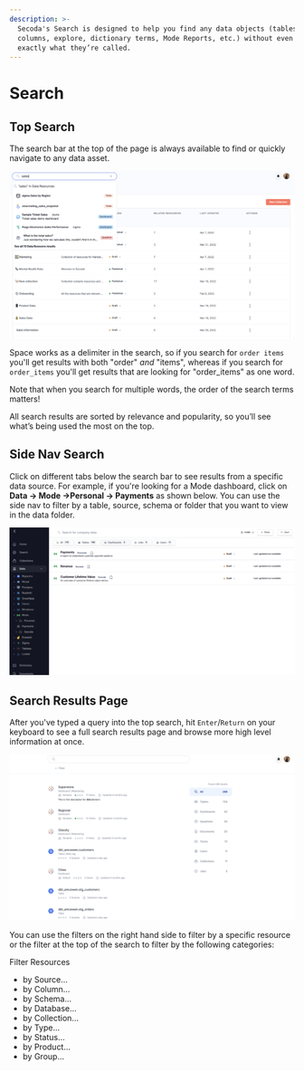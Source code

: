 ```yaml
---
description: >-
  Secoda's Search is designed to help you find any data objects (tables,
  columns, explore, dictionary terms, Mode Reports, etc.) without even knowing
  exactly what they’re called.
---
```


# Search

## Top Search

The search bar at the top of the page is always available to find or quickly navigate to any data asset.

![](<../.gitbook/assets/Screen Shot 2022-04-07 at 7.50.48 PM.png>)

Space works as a delimiter in the search, so if you search for `order items` you'll get results with both "order" _and_ "items", whereas if you search for `order_items` you'll get results that are looking for "order\_items" as one word.

Note that when you search for multiple words, the order of the search terms matters!

All search results are sorted by relevance and popularity, so you’ll see what’s being used the most on the top.&#x20;

## Side Nav Search

Click on different tabs below the search bar to see results from a specific data source. For example, if you're looking for a Mode dashboard, click on **Data -> Mode ->Personal -> Payments** as shown below. You can use the side nav to filter by a table, source, schema or folder that you want to view in the data folder.&#x20;

![](<../.gitbook/assets/Screen Shot 2022-04-07 at 7.53.10 PM.png>)



## Search Results Page

After you've typed a query into the top search, hit `Enter`/`Return` on your keyboard to see a full search results page and browse more high level information at once.

![](<../.gitbook/assets/Screen Shot 2022-04-07 at 8.21.26 PM.png>)

You can use the filters on the right hand side to filter by a specific resource or the filter at the top of the search to filter by the following categories:&#x20;

Filter Resources

* by Source...
* by Column...
* by Schema...
* by Database...
* by Collection...
* by Type...
* by Status...
* by Product...
* by Group...
